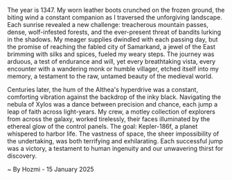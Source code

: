 
The year is 1347.  My worn leather boots crunched on the frozen ground, the biting wind a constant companion as I traversed the unforgiving landscape.  Each sunrise revealed a new challenge: treacherous mountain passes, dense, wolf-infested forests, and the ever-present threat of bandits lurking in the shadows.  My meager supplies dwindled with each passing day, but the promise of reaching the fabled city of Samarkand, a jewel of the East brimming with silks and spices, fueled my weary steps.  The journey was arduous, a test of endurance and will, yet every breathtaking vista, every encounter with a wandering monk or humble villager, etched itself into my memory, a testament to the raw, untamed beauty of the medieval world.

Centuries later, the hum of the Althea's hyperdrive was a constant, comforting vibration against the backdrop of the inky black.  Navigating the nebula of Xylos was a dance between precision and chance, each jump a leap of faith across light-years.  My crew, a motley collection of explorers from across the galaxy, worked tirelessly, their faces illuminated by the ethereal glow of the control panels.  The goal: Kepler-186f, a planet whispered to harbor life. The vastness of space, the sheer impossibility of the undertaking, was both terrifying and exhilarating.  Each successful jump was a victory, a testament to human ingenuity and our unwavering thirst for discovery.

~ By Hozmi - 15 January 2025
